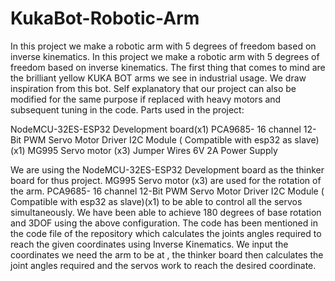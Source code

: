 # KukaBot-Robotic-Arm
In this project we make a robotic arm with 5 degrees of freedom based on inverse kinematics.
In this project we make a robotic arm with 5 degrees of freedom based on inverse kinematics.
The first thing that comes to mind are the brilliant yellow KUKA BOT arms we see in industrial usage. We draw inspiration from this bot. Self explanatory that our project can also be modified for the same purpose if replaced with heavy motors and subsequent tuning in the code.
Parts used in the project:

NodeMCU-32ES-ESP32 Development board(x1)
PCA9685- 16 channel 12-Bit PWM Servo Motor Driver I2C Module ( Compatible with esp32 as slave)(x1)
MG995 Servo motor (x3)
Jumper Wires
6V 2A Power Supply

We are using the NodeMCU-32ES-ESP32 Development board as the thinker board for thus project.
MG995 Servo motor (x3) are used for the rotation of the arm.
PCA9685- 16 channel 12-Bit PWM Servo Motor Driver I2C Module ( Compatible with esp32 as slave)(x1) to be able to control all the servos simultaneously. We have been able to achieve 180 degrees of  base rotation and 3DOF using the above configuration.
The code has been mentioned in the code file of the repository which calculates the joints angles required to reach the given coordinates using Inverse Kinematics.
We input the coordinates we need the arm to be at , the thinker board then calculates the joint angles required and the servos work to reach the desired coordinate.



